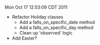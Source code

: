 Mon Oct 17 12:53:09 CDT 2011

- Refactor Holiday classes
  - Add a falls_on_specific_date method
  - Add a falls_on_specific_day method
  - Clean up 'observed' logic
- Add Easter?
